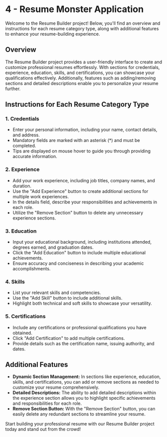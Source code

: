# 4 - Resume Monster Application

Welcome to the Resume Builder project! Below, you'll find an overview and instructions for each resume category type, along with additional features to enhance your resume-building experience.

## Overview

The Resume Builder project provides a user-friendly interface to create and customize professional resumes effortlessly. With sections for credentials, experience, education, skills, and certifications, you can showcase your qualifications effectively. Additionally, features such as adding/removing sections and detailed descriptions enable you to personalize your resume further.

## Instructions for Each Resume Category Type

### 1. Credentials
- Enter your personal information, including your name, contact details, and address.
- Mandatory fields are marked with an asterisk (*) and must be completed.
- Tips are displayed on mouse hover to guide you through providing accurate information.

### 2. Experience
- Add your work experience, including job titles, company names, and duration.
- Use the "Add Experience" button to create additional sections for multiple work experiences.
- In the details field, describe your responsibilities and achievements in each role.
- Utilize the "Remove Section" button to delete any unnecessary experience sections.

### 3. Education
- Input your educational background, including institutions attended, degrees earned, and graduation dates.
- Click the "Add Education" button to include multiple educational achievements.
- Ensure accuracy and conciseness in describing your academic accomplishments.

### 4. Skills
- List your relevant skills and competencies.
- Use the "Add Skill" button to include additional skills.
- Highlight both technical and soft skills to showcase your versatility.

### 5. Certifications
- Include any certifications or professional qualifications you have obtained.
- Click "Add Certification" to add multiple certifications.
- Provide details such as the certification name, issuing authority, and dates.

## Additional Features

- **Dynamic Section Management:** In sections like experience, education, skills, and certifications, you can add or remove sections as needed to customize your resume comprehensively.
- **Detailed Descriptions:** The ability to add detailed descriptions within the experience section allows you to highlight specific achievements and responsibilities for each role.
- **Remove Section Button:** With the "Remove Section" button, you can easily delete any redundant sections to streamline your resume.

Start building your professional resume with our Resume Builder project today and stand out from the crowd!


